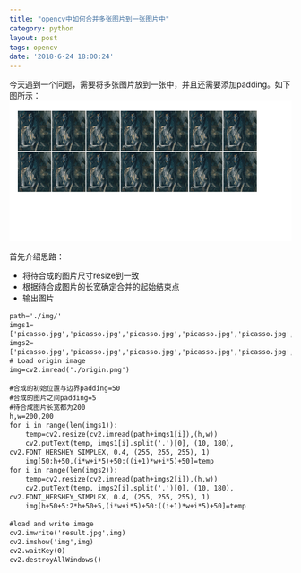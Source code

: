 ```yaml
---
title: "opencv中如何合并多张图片到一张图片中"
category: python
layout: post
tags: opencv
date: '2018-6-24 18:00:24'
---
```



今天遇到一个问题，需要将多张图片放到一张中，并且还需要添加padding。如下图所示：
<img src="/imgs/opencv-merge.jpg" alt="opencv merge" height="250">

首先介绍思路：

- 将待合成的图片尺寸resize到一致
- 根据待合成图片的长宽确定合并的起始结束点
- 输出图片

```
path='./img/'
imgs1=['picasso.jpg','picasso.jpg','picasso.jpg','picasso.jpg','picasso.jpg','picasso.jpg','picasso.jpg']
imgs2=['picasso.jpg','picasso.jpg','picasso.jpg','picasso.jpg','picasso.jpg','picasso.jpg','picasso.jpg']
# Load origin image
img=cv2.imread('./origin.png')

#合成的初始位置与边界padding=50
#合成的图片之间padding=5
#待合成图片长宽都为200
h,w=200,200
for i in range(len(imgs1)):
	temp=cv2.resize(cv2.imread(path+imgs1[i]),(h,w))
	cv2.putText(temp, imgs1[i].split('.')[0], (10, 180), cv2.FONT_HERSHEY_SIMPLEX, 0.4, (255, 255, 255), 1)
	img[50:h+50,(i*w+i*5)+50:((i+1)*w+i*5)+50]=temp
for i in range(len(imgs2)):
	temp=cv2.resize(cv2.imread(path+imgs2[i]),(h,w))
	cv2.putText(temp, imgs2[i].split('.')[0], (10, 180), cv2.FONT_HERSHEY_SIMPLEX, 0.4, (255, 255, 255), 1)
	img[h+50+5:2*h+50+5,(i*w+i*5)+50:((i+1)*w+i*5)+50]=temp

#load and write image
cv2.imwrite('result.jpg',img)
cv2.imshow('img',img)
cv2.waitKey(0)
cv2.destroyAllWindows()
```